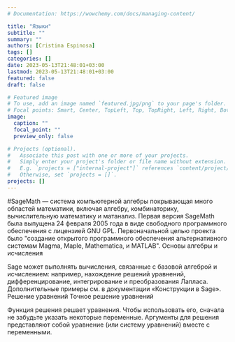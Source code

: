 ```yaml
---
# Documentation: https://wowchemy.com/docs/managing-content/

title: "Языки"
subtitle: ""
summary: ""
authors: [Cristina Espinosa]
tags: []
categories: []
date: 2023-05-13T21:48:01+03:00
lastmod: 2023-05-13T21:48:01+03:00
featured: false
draft: false

# Featured image
# To use, add an image named `featured.jpg/png` to your page's folder.
# Focal points: Smart, Center, TopLeft, Top, TopRight, Left, Right, BottomLeft, Bottom, BottomRight.
image:
  caption: ""
  focal_point: ""
  preview_only: false

# Projects (optional).
#   Associate this post with one or more of your projects.
#   Simply enter your project's folder or file name without extension.
#   E.g. `projects = ["internal-project"]` references `content/project/deep-learning/index.md`.
#   Otherwise, set `projects = []`.
projects: []
---
```

#SageMath 
— система компьютерной алгебры покрывающая много областей математики, включая алгебру, комбинаторику, вычислительную математику и матанализ. Первая версия SageMath была выпущена 24 февраля 2005 года в виде свободного программного обеспечения с лицензией GNU GPL. Первоначальной целью проекта было "создание открытого программного обеспечения альтернативного системам Magma, Maple, Mathematica, и MATLAB". 
Основы алгебры и исчисления

Sage может выполнять вычисления, связанные с базовой алгеброй и исчислением: например, нахождение решений уравнений, дифференцирование, интегрирование и преобразования Лапласа. Дополнительные примеры см. в документации «Конструкции в Sage».
Решение уравнений
Точное решение уравнений

Функция решения решает уравнения. Чтобы использовать его, сначала не забудьте указать некоторые переменные. Аргументы для решения представляют собой уравнение (или систему уравнений) вместе с переменными.


